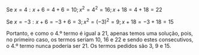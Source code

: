 $\textrm{Se } x=4: x+6=4+6=10; x^2=4^2=16; x+18=4+18=22$

$\textrm{Se } x=-3: x+6=-3+6=3; x^2=(-3)^2=9; x+18=-3+18=15$

$\textrm{Portanto, e como o 4.º termo é igual a 21, apenas temos uma solução, pois, no primeiro caso, os termos seriam 10, 16 e 22 e sendo estes consecutivos, o 4.º termo nunca poderia ser 21. Os termos pedidos são 3, 9 e 15.}$